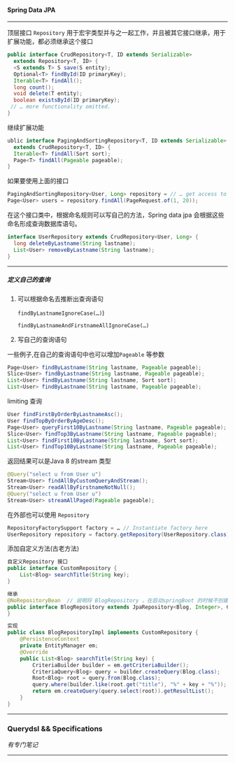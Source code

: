 #### Spring Data JPA

---

顶层接口 `Repository` 用于宏宇类型并与之一起工作，并且被其它接口继承，用于扩展功能，都必须继承这个接口

```java
public interface CrudRepository<T, ID extends Serializable>
  extends Repository<T, ID> {
  <S extends T> S save(S entity);      
  Optional<T> findById(ID primaryKey);
  Iterable<T> findAll();               
  long count();                        
  void delete(T entity);               
  boolean existsById(ID primaryKey);   
 // … more functionality omitted.
}
```

继续扩展功能

```java
ublic interface PagingAndSortingRepository<T, ID extends Serializable>
  extends CrudRepository<T, ID> {
  Iterable<T> findAll(Sort sort);
  Page<T> findAll(Pageable pageable);
}
```

如果要使用上面的接口

```java
PagingAndSortingRepository<User, Long> repository = // … get access to a bean
Page<User> users = repository.findAll(PageRequest.of(1, 20));
```

在这个接口类中，根据命名规则可以写自己的方法，Spring data jpa 会根据这些命名形成查询数据库语句。

```java
interface UserRepository extends CrudRepository<User, Long> {
  long deleteByLastname(String lastname);
  List<User> removeByLastname(String lastname);
}
```

---

##### 定义自己的查询

1. 可以根据命名去推断出查询语句

   `findByLastnameIgnoreCase(…)`) 

   `findByLastnameAndFirstnameAllIgnoreCase(…)`

2. 写自己的查询语句

一些例子,在自己的查询语句中也可以增加`Pageable` 等参数

```java
Page<User> findByLastname(String lastname, Pageable pageable);
Slice<User> findByLastname(String lastname, Pageable pageable);
List<User> findByLastname(String lastname, Sort sort);
List<User> findByLastname(String lastname, Pageable pageable);
```

limiting 查询

```java
User findFirstByOrderByLastnameAsc();
User findTopByOrderByAgeDesc();
Page<User> queryFirst10ByLastname(String lastname, Pageable pageable);
Slice<User> findTop3ByLastname(String lastname, Pageable pageable);
List<User> findFirst10ByLastname(String lastname, Sort sort);
List<User> findTop10ByLastname(String lastname, Pageable pageable);
```

返回结果可以是Java 8 的stream 类型

```java
@Query("select u from User u")
Stream<User> findAllByCustomQueryAndStream();
Stream<User> readAllByFirstnameNotNull();
@Query("select u from User u")
Stream<User> streamAllPaged(Pageable pageable);
```

在外部也可以使用 `Repository`

```java
RepositoryFactorySupport factory = … // Instantiate factory here
UserRepository repository = factory.getRepository(UserRepository.class);
```

添加自定义方法(古老方法)

```java
自定义Repository 接口
public interface CustomRepository {
    List<Blog> searchTitle(String key);
}

继承
@NoRepositoryBean  // 说明将 BlogRepository ，在启动springBoot 的时候不创建实例
public interface BlogRepository extends JpaRepository<Blog, Integer>, CustomRepository {
}

实现
public class BlogRepositoryImpl implements CustomRepository {
    @PersistenceContext
    private EntityManager em;
    @Override
    public List<Blog> searchTitle(String key) {
        CriteriaBuilder builder = em.getCriteriaBuilder();
        CriteriaQuery<Blog> query = builder.createQuery(Blog.class);
        Root<Blog> root = query.from(Blog.class);
        query.where(builder.like(root.get("title"), "%" + key + "%"));
        return em.createQuery(query.select(root)).getResultList();
    }
}
```

---

### Querydsl && Specifications

*有专门笔记*

---











































